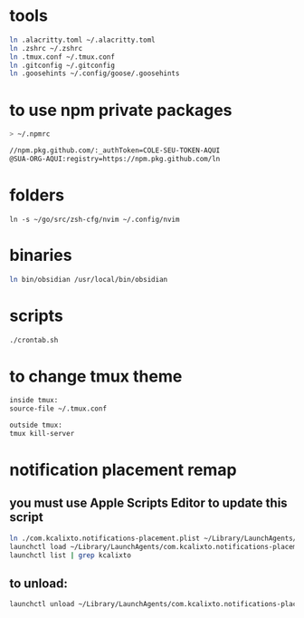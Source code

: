 # tools
```bash
ln .alacritty.toml ~/.alacritty.toml
ln .zshrc ~/.zshrc
ln .tmux.conf ~/.tmux.conf
ln .gitconfig ~/.gitconfig
ln .goosehints ~/.config/goose/.goosehints
```

# to use npm private packages
```bash
> ~/.npmrc

//npm.pkg.github.com/:_authToken=COLE-SEU-TOKEN-AQUI
@SUA-ORG-AQUI:registry=https://npm.pkg.github.com/ln
```

# folders
```
ln -s ~/go/src/zsh-cfg/nvim ~/.config/nvim
```

# binaries
```bash
ln bin/obsidian /usr/local/bin/obsidian
```

# scripts
```bash
./crontab.sh
```

# to change tmux theme
```bash
inside tmux:
source-file ~/.tmux.conf

outside tmux:
tmux kill-server 
```

# notification placement remap
## you must use Apple Scripts Editor to update this script
```bash
ln ./com.kcalixto.notifications-placement.plist ~/Library/LaunchAgents/com.kcalixto.notifications-placement.plist
launchctl load ~/Library/LaunchAgents/com.kcalixto.notifications-placement.plist
launchctl list | grep kcalixto
```
## to unload:
```bash
launchctl unload ~/Library/LaunchAgents/com.kcalixto.notifications-placement.plist
```
